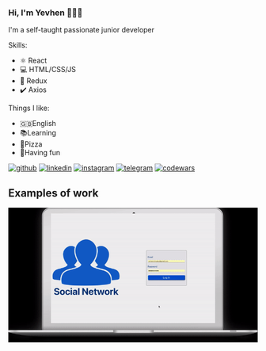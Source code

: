 ### Hi, I'm Yevhen 👋👨‍💻

I'm a self-taught passionate junior developer

Skills: 
- ⚛️ React 
- 💻 HTML/CSS/JS
- 💫 Redux
- ✔️ Axios

Things I like:
- 🇬🇧English
- 📚Learning
- 🍕Pizza
- 🙂Having fun

[<img src='https://cdn.jsdelivr.net/npm/simple-icons@3.0.1/icons/github.svg' alt='github' height='40'>](https://github.com/yevhenyevhen)  [<img src='https://cdn.jsdelivr.net/npm/simple-icons@3.0.1/icons/linkedin.svg' alt='linkedin' height='40'>](https://www.linkedin.com/in/http://linkedin.com/in/yevhenvinnykov/)  [<img src='https://cdn.jsdelivr.net/npm/simple-icons@3.0.1/icons/instagram.svg' alt='instagram' height='40'>](https://www.instagram.com/https://www.instagram.com/yevhen.vinnykov//)  [<img src='https://cdn.jsdelivr.net/npm/simple-icons@3.0.1/icons/telegram.svg' alt='telegram' height='40'>](https://t.me/yevhen_v)  [<img src='https://cdn.jsdelivr.net/npm/simple-icons@3.0.1/icons/codewars.svg' alt='codewars' height='40'>](https://www.codewars.com/users/YevhenYevhen)  


## Examples of work
<img src="https://github.com/YevhenYevhen/YevhenYevhen/blob/main/readme.gif" />




